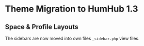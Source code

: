 # Theme Migration to HumHub 1.3

## Space & Profile Layouts

The sidebars are now moved into own files `_sidebar.php` view files.
